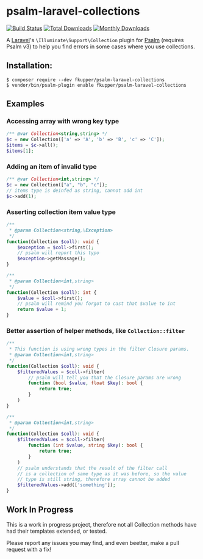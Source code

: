 # psalm-laravel-collections
[![Build Status](https://travis-ci.org/fkupper/psalm-laravel-collections.svg?branch=master)](https://travis-ci.org/fkupper/psalm-laravel-collections)
[![Total Downloads](https://poser.pugx.org/fkupper/psalm-laravel-collections/downloads)](//packagist.org/packages/fkupper/psalm-laravel-collections)
[![Monthly Downloads](https://poser.pugx.org/fkupper/psalm-laravel-collections/d/monthly)](//packagist.org/packages/fkupper/psalm-laravel-collections)

A [Laravel](https://github.com/laravel/laravel)'s `\Illuminate\Support\Collection` plugin for [Psalm](https://github.com/vimeo/psalm) (requires Psalm v3) to help you find errors in some cases where you use collections.

## Installation:

```console
$ composer require --dev fkupper/psalm-laravel-collections
$ vendor/bin/psalm-plugin enable fkupper/psalm-laravel-collections
```

## Examples

### Accessing array with wrong key type
```php
/** @var Collection<string,string> */
$c = new Collection(['a' => 'A', 'b' => 'B', 'c' => 'C']);
$items = $c->all();
$items[1];
```

### Adding an item of invalid type
```php
/** @var Collection<int,string> */
$c = new Collection(["a", "b", "c"]);
// items type is deinfed as string, cannot add int
$c->add(1);
```

### Asserting collection item value type
```php
/**
 * @param Collection<string,\Exception>
 */
function(Collection $coll): void {
    $exception = $coll->first();
    // psalm will report this typo
    $exception->getMassage();
}

/**
 * @param Collection<int,string>
 */
function(Collection $coll): int {
    $value = $coll->first();
    // psalm will remind you forgot to cast that $value to int
    return $value + 1;
}
```

### Better assertion of helper methods, like `Collection::filter`
```php
/**
 * This function is using wrong types in the filter Closure params.
 * @param Collection<int,string>
 */
function(Collection $coll): void {
    $filteredValues = $coll->filter(
        // psalm will tell you that the Closure params are wrong
        function (bool $value, float $key): bool {
            return true;
        }
    )
}

/**
 * @param Collection<int,string>
 */
function(Collection $coll): void {
    $filteredValues = $coll->filter(
        function (int $value, string $key): bool {
            return true;
        }
    )
    // psalm understands that the result of the filter call
    // is a collection of same type as it was before, so the value
    // type is still string, therefore array cannot be added
    $filteredValues->add(['something']);
}
```

## Work In Progress

This is a work in progress project, therefore not all Collection methods have had their templates extended, or tested.

Please report any issues you may find, and even beetter, make a pull request with a fix!